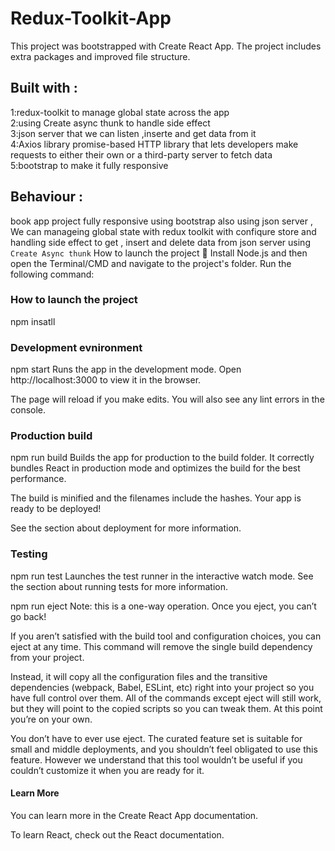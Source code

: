 # Redux-Toolkit-App
This project was bootstrapped with Create React App.
The project includes extra packages and improved file structure.

## Built with : 
1:redux-toolkit to manage global state across the app <br>
2:using Create async thunk to handle side effect <br>
3:json server that we can listen ,inserte and get data from it <br>
4:Axios library  promise-based HTTP library that lets developers make requests to either their own or a third-party server to fetch data<br>
5:bootstrap to make it fully responsive <br>
## Behaviour :
 book app project fully responsive using bootstrap also using  json server
, We can manageing global state with redux toolkit with
confiqure store and handling side effect to get , insert and delete data from json server using `Create Async thunk` 
How to launch the project 🏁
Install Node.js and then open the Terminal/CMD and navigate to the project's folder. Run the following command:
### How to launch the project
npm insatll
### Development evnironment
npm start
Runs the app in the development mode.
Open http://localhost:3000 to view it in the browser.

The page will reload if you make edits.
You will also see any lint errors in the console.

### Production build
npm run build
Builds the app for production to the build folder.
It correctly bundles React in production mode and optimizes the build for the best performance.

The build is minified and the filenames include the hashes.
Your app is ready to be deployed!

See the section about deployment for more information.

### Testing
npm run test
Launches the test runner in the interactive watch mode.
See the section about running tests for more information.

npm run eject
Note: this is a one-way operation. Once you eject, you can’t go back!

If you aren’t satisfied with the build tool and configuration choices, you can eject at any time. This command will remove the single build dependency from your project.

Instead, it will copy all the configuration files and the transitive dependencies (webpack, Babel, ESLint, etc) right into your project so you have full control over them. All of the commands except eject will still work, but they will point to the copied scripts so you can tweak them. At this point you’re on your own.

You don’t have to ever use eject. The curated feature set is suitable for small and middle deployments, and you shouldn’t feel obligated to use this feature. However we understand that this tool wouldn’t be useful if you couldn’t customize it when you are ready for it.

#### Learn More
You can learn more in the Create React App documentation.

To learn React, check out the React documentation.
